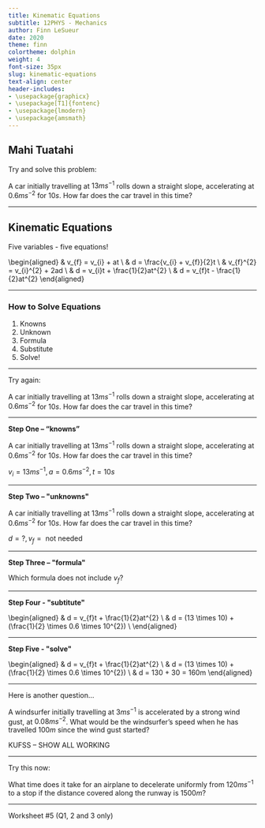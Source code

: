 ```yaml
---
title: Kinematic Equations
subtitle: 12PHYS - Mechanics
author: Finn LeSueur
date: 2020
theme: finn
colortheme: dolphin
weight: 4
font-size: 35px
slug: kinematic-equations
text-align: center
header-includes:
- \usepackage{graphicx}
- \usepackage[T1]{fontenc}
- \usepackage{lmodern}
- \usepackage{amsmath}
---
```


## Mahi Tuatahi

Try and solve this problem:

A car initially travelling at $13ms^{-1}$ rolls down a straight slope, accelerating at $0.6 ms^{-2}$ for $10 s$. How far does the car travel in this time?

---

## Kinematic Equations

Five variables - five equations!

\begin{aligned}
    & v_{f} = v_{i} + at \\
    & d = \frac{v_{i} + v_{f}}{2}t \\
    & v_{f}^{2} = v_{i}^{2} + 2ad \\
    & d = v_{i}t + \frac{1}{2}at^{2} \\
    & d = v_{f}t - \frac{1}{2}at^{2}
\end{aligned}

---

### How to Solve Equations

1. Knowns
2. Unknown
3. Formula
4. Substitute
5. Solve!

---

Try again:

A car initially travelling at $13ms^{-1}$ rolls down a straight slope, accelerating at $0.6 ms^{-2}$ for $10 s$. How far does the car travel in this time?

---

__Step One – “knowns”__

A car initially travelling at $13ms^{-1}$ rolls down a straight slope, accelerating at $0.6 ms^{-2}$ for $10 s$. How far does the car travel in this time?

$v_{i} = 13ms^{-1}, a=0.6ms^{-2}, t=10s$

---

__Step Two – "unknowns"__

A car initially travelling at $13ms^{-1}$ rolls down a straight slope, accelerating at $0.6 ms^{-2}$ for $10 s$. How far does the car travel in this time?

$d = ?, v_{f} = \text{ not needed}$

---

__Step Three – "formula"__

Which formula does not include $v_{f}$?

---

__Step Four - "subtitute"__

\begin{aligned}
    & d = v_{f}t + \frac{1}{2}at^{2} \\
    & d = (13 \times 10) + (\frac{1}{2} \times 0.6 \times 10^{2}) \\
\end{aligned}

---

__Step Five - "solve"__

\begin{aligned}
    & d = v_{f}t + \frac{1}{2}at^{2} \\
    & d = (13 \times 10) + (\frac{1}{2} \times 0.6 \times 10^{2}) \\
    & d = 130 + 30 = 160m
\end{aligned}

---

Here is another question…

A windsurfer initially travelling at $3 ms^{-1}$ is accelerated by a strong wind gust, at $0.08 ms^{-2}$. What would be the windsurfer’s speed when he has travelled $100 m$ since the wind gust started?

KUFSS – SHOW ALL WORKING

---

Try this now:

What time does it take for an airplane to decelerate uniformly from $120 ms^{-1}$ to a stop if the distance covered along the runway is $1500 m$?

---

Worksheet #5 (Q1, 2 and 3 only)
